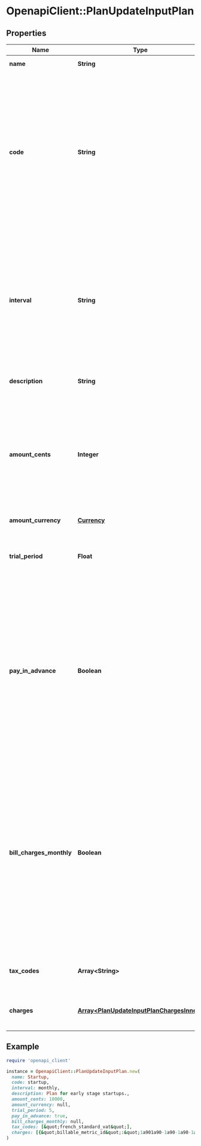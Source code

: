 # OpenapiClient::PlanUpdateInputPlan

## Properties

| Name | Type | Description | Notes |
| ---- | ---- | ----------- | ----- |
| **name** | **String** | The name of the plan. | [optional] |
| **code** | **String** | The code of the plan. It serves as a unique identifier associated with a particular plan. The code is typically used for internal or system-level identification purposes, like assigning a subscription, for instance. | [optional] |
| **interval** | **String** | The interval used for recurring billing. It represents the frequency at which subscription billing occurs. The interval can be one of the following values: &#x60;yearly&#x60;, &#x60;monthly&#x60;, or &#x60;weekly&#x60;. | [optional] |
| **description** | **String** | The description on the plan. | [optional] |
| **amount_cents** | **Integer** | The base cost of the plan, excluding any applicable taxes, that is billed on a recurring basis. This value is defined at 0 if your plan is a pay-as-you-go plan. | [optional] |
| **amount_currency** | [**Currency**](Currency.md) |  | [optional] |
| **trial_period** | **Float** | The duration in days during which the base cost of the plan is offered for free. | [optional] |
| **pay_in_advance** | **Boolean** | This field determines the billing timing for the plan. When set to &#x60;true&#x60;, the base cost of the plan is due at the beginning of each billing period. Conversely, when set to &#x60;false&#x60;, the base cost of the plan is due at the end of each billing period. | [optional] |
| **bill_charges_monthly** | **Boolean** | This field, when set to &#x60;true&#x60;, enables to invoice usage-based charges on monthly basis, even if the cadence of the plan is yearly. This allows customers to pay charges overage on a monthly basis. This can be set to true only if the plan’s interval is &#x60;yearly&#x60;. | [optional] |
| **tax_codes** | **Array&lt;String&gt;** | List of unique code used to identify the taxes. | [optional] |
| **charges** | [**Array&lt;PlanUpdateInputPlanChargesInner&gt;**](PlanUpdateInputPlanChargesInner.md) | Additional usage-based charges for this plan. | [optional] |

## Example

```ruby
require 'openapi_client'

instance = OpenapiClient::PlanUpdateInputPlan.new(
  name: Startup,
  code: startup,
  interval: monthly,
  description: Plan for early stage startups.,
  amount_cents: 10000,
  amount_currency: null,
  trial_period: 5,
  pay_in_advance: true,
  bill_charges_monthly: null,
  tax_codes: [&quot;french_standard_vat&quot;],
  charges: [{&quot;billable_metric_id&quot;:&quot;1a901a90-1a90-1a90-1a90-1a901a901a91&quot;,&quot;charge_model&quot;:&quot;package&quot;,&quot;invoiceable&quot;:true,&quot;pay_in_advance&quot;:false,&quot;prorated&quot;:false,&quot;min_amount_cents&quot;:3000,&quot;properties&quot;:{&quot;amount&quot;:&quot;30&quot;,&quot;free_units&quot;:100,&quot;package_size&quot;:1000},&quot;group_properties&quot;:[],&quot;tax_codes&quot;:[&quot;french_standard_vat&quot;]},{&quot;billable_metric_id&quot;:&quot;1a901a90-1a90-1a90-1a90-1a901a901a92&quot;,&quot;charge_model&quot;:&quot;graduated&quot;,&quot;invoiceable&quot;:true,&quot;pay_in_advance&quot;:false,&quot;prorated&quot;:false,&quot;min_amount_cents&quot;:0,&quot;properties&quot;:{&quot;graduated_ranges&quot;:[{&quot;to_value&quot;:10,&quot;from_value&quot;:0,&quot;flat_amount&quot;:&quot;10&quot;,&quot;per_unit_amount&quot;:&quot;0.5&quot;},{&quot;to_value&quot;:null,&quot;from_value&quot;:11,&quot;flat_amount&quot;:&quot;0&quot;,&quot;per_unit_amount&quot;:&quot;0.4&quot;}]},&quot;group_properties&quot;:[]},{&quot;billable_metric_id&quot;:&quot;1a901a90-1a90-1a90-1a90-1a901a901a93&quot;,&quot;charge_model&quot;:&quot;standard&quot;,&quot;invoiceable&quot;:true,&quot;pay_in_advance&quot;:true,&quot;prorated&quot;:false,&quot;min_amount_cents&quot;:0,&quot;properties&quot;:{},&quot;group_properties&quot;:[{&quot;group_id&quot;:&quot;1a901a90-1a90-1a90-1a90-1a901a901a01&quot;,&quot;values&quot;:{&quot;amount&quot;:&quot;10&quot;}},{&quot;group_id&quot;:&quot;1a901a90-1a90-1a90-1a90-1a901a901a02&quot;,&quot;values&quot;:{&quot;amount&quot;:&quot;5&quot;}},{&quot;group_id&quot;:&quot;1a901a90-1a90-1a90-1a90-1a901a901a03&quot;,&quot;values&quot;:{&quot;amount&quot;:&quot;8&quot;}}]},{&quot;billable_metric_id&quot;:&quot;1a901a90-1a90-1a90-1a90-1a901a901a94&quot;,&quot;charge_model&quot;:&quot;volume&quot;,&quot;invoiceable&quot;:true,&quot;pay_in_advance&quot;:false,&quot;prorated&quot;:false,&quot;min_amount_cents&quot;:0,&quot;properties&quot;:{&quot;volume_ranges&quot;:[{&quot;from_value&quot;:0,&quot;to_value&quot;:100,&quot;flat_amount&quot;:&quot;0&quot;,&quot;per_unit_amount&quot;:&quot;0&quot;},{&quot;from_value&quot;:101,&quot;to_value&quot;:null,&quot;flat_amount&quot;:&quot;0&quot;,&quot;per_unit_amount&quot;:&quot;0.5&quot;}]},&quot;group_properties&quot;:[]},{&quot;billable_metric_id&quot;:&quot;1a901a90-1a90-1a90-1a90-1a901a901a95&quot;,&quot;charge_model&quot;:&quot;percentage&quot;,&quot;invoiceable&quot;:false,&quot;pay_in_advance&quot;:true,&quot;prorated&quot;:false,&quot;min_amount_cents&quot;:0,&quot;properties&quot;:{&quot;rate&quot;:&quot;1&quot;,&quot;fixed_amount&quot;:&quot;0.5&quot;,&quot;free_units_per_events&quot;:5,&quot;free_units_per_total_aggregation&quot;:&quot;500&quot;},&quot;group_properties&quot;:[]}]
)
```

